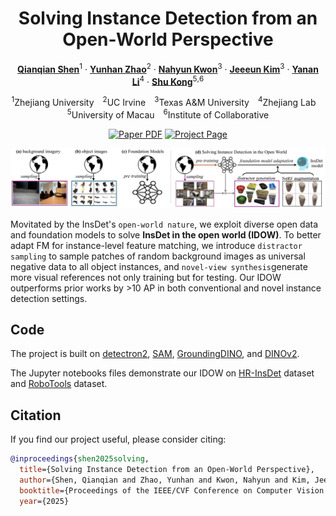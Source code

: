 <div align="center">
<h1>Solving Instance Detection from an Open-World Perspective</h1>

[**Qianqian Shen**](https://shenqq377.github.io/)<sup>1</sup> · [**Yunhan Zhao**](https://yunhan-zhao.github.io/)<sup>2</sup> ·  [**Nahyun Kwon**](https://nahyunkwon.github.io/)<sup>3</sup> · [**Jeeeun Kim**](https://github.com/qubick)<sup>3</sup> · [**Yanan Li**](https://yananlix1.github.io/)<sup>4</sup> · [**Shu Kong**](https://aimerykong.github.io/)<sup>5</sup><sup>,</sup><sup>6</sup></span>
                
<sup>1</sup>Zhejiang University&emsp;<sup>2</sup>UC Irvine&emsp;<sup>3</sup>Texas A&M University&emsp;<sup>4</sup>Zhejiang Lab&emsp;<sup>5</sup>University of Macau&emsp;<sup>6</sup>Institute of Collaborative

<a href="[https://arxiv.org/pdf/2503.00359](https://arxiv.org/pdf/2503.00359)"><img src='https://img.shields.io/badge/arXiv-IDOW-red' alt='Paper PDF'></a>
<a href='https://shenqq377.github.io/IDOW/'><img src='https://img.shields.io/badge/Project_Page-IDOW-green' alt='Project Page'></a>
<!-- <a href='https://huggingface.co/spaces/depth-anything/Depth-Anything-V2'><img src='https://img.shields.io/badge/%F0%9F%A4%97%20Hugging%20Face-Spaces-blue'></a>
<a href='https://huggingface.co/datasets/depth-anything/DA-2K'><img src='https://img.shields.io/badge/Benchmark-DA--2K-yellow' alt='Benchmark'></a> -->
</div>

![idow](assets/idow.png)

Movitated by the InsDet's `open-world nature`, we exploit diverse open data and foundation models to solve **InsDet in the open world (IDOW)**. To better adapt FM for instance-level feature matching, we introduce `distractor sampling` to sample patches of random background images as universal negative data to all object instances, and `novel-view synthesis`generate more visual references not only training but for testing. Our IDOW outperforms prior works by >10 AP in both conventional and novel instance detection settings.

## Code
The project is built on [detectron2](https://github.com/facebookresearch/detectron2), [SAM](https://github.com/facebookresearch/segment-anything), [GroundingDINO](https://github.com/IDEA-Research/GroundingDINO), and [DINOv2](https://github.com/facebookresearch/dinov2).<br>

The Jupyter notebooks files demonstrate our IDOW on [HR-InsDet](https://github.com/insdet/instance-detection) dataset and [RoboTools](https://github.com/Jaraxxus-Me/VoxDet) dataset.

## Citation
If you find our project useful, please consider citing:
```bibtex
@inproceedings{shen2025solving,
  title={Solving Instance Detection from an Open-World Perspective},
  author={Shen, Qianqian and Zhao, Yunhan and Kwon, Nahyun and Kim, Jeeeun and Li, Yanan and Kong, Shu},
  booktitle={Proceedings of the IEEE/CVF Conference on Computer Vision and Pattern Recognition (CVPR)},
  year={2025}
```
